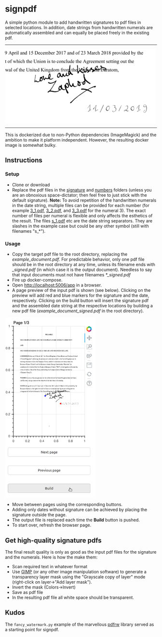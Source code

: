 # signpdf

A simple python module to add handwritten signatures to pdf files in selected locations. In addition, date strings from handwritten numerals are automatically assembled and can equally be placed freely in the existing pdf.

___________________________________
<img src="doc/04.png" alt="example1" width="500" align="middle"/>

______________________________________

This is dockerized due to non-Python dependencies (ImageMagick) and the ambition to make it platform independent. However, the resulting docker image is somewhat bulky.


## Instructions
### Setup

* Clone or download
* Replace the pdf files in the [signature](signature) and [numbers](numbers) folders (unless you are an obnoxious space-dictator; then feel free to just stick with the default signature). **Note:** To avoid repetition of the handwritten numerals in the date string, multiple files can be provided for each number (for example [3_1.pdf](numbers/3_1.pdf), [3_2.pdf](numbers/3_2.pdf), and [3_3.pdf](numbers/3_3.pdf) for the numeral 3). The exact number of files per numeral is flexible and only affects the esthetics of the result. The files [s_1.pdf](numbers/s_1.pdf) etc are the date string separators. They are slashes in the example case but could be any other symbol (still with filenames "s_*").

### Usage
* Copy the target pdf file to the root directory, replacing the *example_document.pdf*. For predictable behavior, only one pdf file should be in the root directory at any time, unless its filename ends with *_signed.pdf* (in which case it is the output document). Needless to say that input documents must not have filenames *\*_signed.pdf* 
* Fire up docker-compose.
* Open [http://localhost:5006/app](http://localhost:5006/app) in a browser.
* A page preview of the input pdf is shown (see below). Clicking on the preview will add red and blue markers for the signature and the date, respectively. Clicking on the build button will insert the signature pdf and the assembled date string at the respective locations by building a new pdf file (*example_document_signed.pdf* in the root directory).
<img src="doc/02.png" alt="example2" width="300" align="middle"/>

* Move between pages using the corresponding buttons.
* Adding only dates without signature can be achieved by placing the signature outside the page.
* The output file is replaced each time the **Build** button is pushed.
* To start over, refresh the browser page.

## Get high-quality signature pdfs

The final result quality is only as good as the input pdf files for the signature and the numerals. Here is how the make them:

* Scan required text in whatever format
* Use [GIMP](https://www.gimp.org/) (or any other image manipulation software) to generate a transparency layer mask using the "Grayscale copy of layer" mode (right-click on layer&rarr;"Add layer mask").
* Invert the mask (Colors&rarr;Invert)
* Save as pdf file
* In the resulting pdf file all white space should be transparent.

## Kudos

The `fancy_watermark.py` example of the marvellous [pdfrw](https://github.com/pmaupin/pdfrw) library served as a starting point for signpdf.

